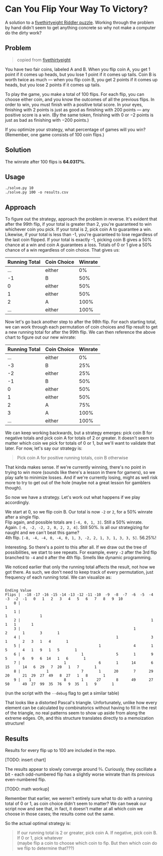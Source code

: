 # Can You Flip Your Way To Victory?

A solution to a [fivethirtyeight Riddler puzzle](https://fivethirtyeight.com/features/can-you-flip-your-way-to-victory/). Working through the problem by hand didn't seem to get anything concrete so why not make a computer do the dirty work?

## Problem
>copied from [fivethirtyeight](https://fivethirtyeight.com/features/can-you-flip-your-way-to-victory/)

You have two fair coins, labeled A and B. When you flip coin A, you get 1 point if it comes up heads, but you lose 1 point if it comes up tails. Coin B is worth twice as much — when you flip coin B, you get 2 points if it comes up heads, but you lose 2 points if it comes up tails.

To play the game, you make a total of 100 flips. For each flip, you can choose either coin, and you know the outcomes of all the previous flips. In order to win, you must finish with a positive total score. In your eyes, finishing with 2 points is just as good as finishing with 200 points — any positive score is a win. (By the same token, finishing with 0 or −2 points is just as bad as finishing with −200 points.)

If you optimize your strategy, what percentage of games will you win? (Remember, one game consists of 100 coin flips.)

## Solution
The winrate after 100 flips is **64.0317%**.

## Usage
`./solve.py 10`  
`./solve.py 100 -o results.csv`

## Approach
To figure out the strategy, approach the problem in reverse. It's evident that after the 99th flip, if your total is greater than 2, you're guaranteed to win whichever coin you pick. If your total is 2, pick coin A to guarantee a win. Likewise, if your total is less than -1, you're guaranteed to lose regardless of the last coin flipped. If your total is exactly -1, picking coin B gives a 50% chance at a win and coin A guarantees a loss. Totals of 0 or 1 give a 50% chance of a win regardless of coin choice. That gives us:

| Running Total | Coin Choice   | Winrate   |
| -             | -             | -         |
| ...           | either        | 0%        |
| -1            | B             | 50%       |
| 0             | either        | 50%       |
| 1             | either        | 50%       |
| 2             | A             | 100%      |
| ...           | either        | 100%      |

Now let's go back another step to after the 98th flip. For each starting total, we can work through each permutation of coin choices and flip result to get a new running total for after the 99th flip. We can then reference the above chart to figure out our new winrate:

| Running Total | Coin Choice   | Winrate   |
| -             | -             | -         |
| ...           | either        | 0%        |
| -3            | B             | 25%       |
| -2            | either        | 25%       |
| -1            | B             | 50%       |
| 0             | either        | 50%       |
| 1             | either        | 50%       |
| 2             | A             | 75%       |
| 3             | A             | 100%      |
| ...           | either        | 100%      |

We can keep working backwards, but a strategy emerges: pick coin B for negative totals and pick coin A for totals of 2 or greater. It doesn't seem to matter which coin we pick for totals of 0 or 1, but we'll want to validate that later. For now, let's say our strategy is:

> Pick coin A for positive running totals, coin B otherwise

That kinda makes sense. If we're currently winning, there's no point in trying to win more (sounds like there's a lesson in there for gamers), so we play safe to minimize losses. And if we're currently losing, might as well risk more to try to get out of the hole (maybe not a great lesson for gamblers though).

So now we have a strategy. Let's work out what happens if we play accordingly.

We start at 0, so we flip coin B. Our total is now `-2` or `2`, for a 50% winrate after a single flip.  
Flip again, and possible totals are `[-4, 0, 1, 3]`. Still a 50% winrate.  
Again. `[-6, -2, -2, 2, 0, 2, 2, 4]`. Still 50%. Is all our strategizing for naught and we can't beat this game?  
4th flip. `[-8, -4, -4, 0, -4, 0, 1, 3, -2, 2, 1, 3, 1, 3, 3, 5]`. 56.25%!  

Interesting. So there's a point to this after all. If we draw out the tree of possibilities, we start to see repeats. For example, every `-2` after the 3rd flip branched to `-4` and `0` after the 4th flip. Smells like dynamic programming.

We noticed earlier that only the running total affects the result, not how we got there. As such, we don't need to keep track of every permutation, just frequency of each running total. We can visualize as:

```
                                                                             Ending Value
Flips |  -18 -17 -16 -15 -14 -13 -12 -11 -10  -9  -8  -7  -6  -5  -4  -3  -2  -1   0   1   2   3   4   5   6   7   8   9  10
    0 |                                                                            1
    1 |                                                                    1               1
    2 |                                                            1               1   1       1
    3 |                                                    1               2       1       3       1
    4 |                                            1               3       1       2   3   1   4       1
    5 |                                    1               4       1       5       4   1   9   1   5       1
    6 |                            1               5       1       9       5       6   9   6  14   1   6       1
    7 |                    1               6       1      14       6      15      14   6  29   7  20   1   7       1
    8 |            1               7       1      20       7      29      20      21  29  27  49   8  27   1   8       1
    9 |    1               8       1      27       8      49      27      50      49  27  99  35  76   9  35   1   9       1
```
(run the script with the `--debug` flag to get a similar table)

That looks like a distorted Pascal's triangle. Unfortunately, unlike how every element can be calculated by combinatorics without having to fill in the rest of the triangle, no real patterns seem to show up aside from along the extreme edges. Oh, and this structure translates directly to a memoization structure!

## Results
Results for every flip up to 100 are included in the repo.

[TODO: insert chart]

The results appear to slowly converge around &#8532;. Curiously, they oscillate a bit - each odd-numbered flip has a slightly worse winrate than its previous even-numbered flip.

[TODO: math workup]

Remember that earlier, we weren't entirely sure what to do with a running total of 0 or 1, as coin choice didn't seem to matter? We can tweak our script now and see that, in fact, it doesn't matter at all which coin we choose in those cases; the results come out the same.

So the actual optimal strategy is:

> If our running total is 2 or greater, pick coin A. If negative, pick coin B. If 0 or 1, pick whatever  
> (maybe flip a coin to choose which coin to fip. But then which coin do we flip to determine that???)
